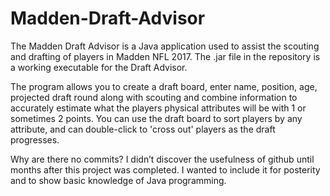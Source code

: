 # Madden-Draft-Advisor

The Madden Draft Advisor is a Java application used to assist the scouting and drafting of players in Madden NFL 2017. The .jar file in the repository is a working executable for the Draft Advisor.

The program allows you to create a draft board, enter name, position, age, projected draft round along with scouting and combine information to accurately estimate what the players physical attributes will be with 1 or sometimes 2 points. You can use the draft board to sort players by any attribute, and can double-click to 'cross out' players as the draft progresses.

Why are there no commits? I didn’t discover the usefulness of github until months after this project was completed. I wanted to include it for posterity and to show basic knowledge of Java programming.
